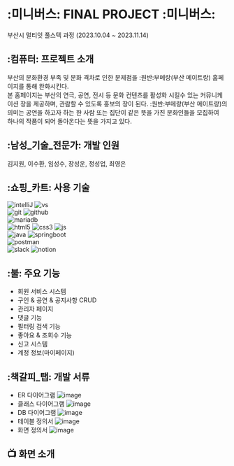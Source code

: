 # :미니버스: FINAL PROJECT :미니버스:
부산시 멀티잇 풀스텍 과정
(2023.10.04 ~ 2023.11.14)
## :컴퓨터: 프로젝트 소개
부산의 문화환경 부족 및 문화 격차로 인한 문제점을 :원반:부메랑(부산 메이트랑) 홈페이지를 통해 완화시킨다. </br>
본 홈페이지는 부산의 연극, 공연, 전시 등 문화 컨텐츠를 활성화 시킬수 있는 커뮤니케이션 장을 제공하며, 관람할 수 있도록 홍보의 장이 된다.
:원반:부메랑(부산 메이트랑)의 의미는 공연을 하고자 하는 한 사람 또는 집단이 같은 뜻을 가진 문화인들을 모집하여 </br>
하나의 작품이 되어 돌아온다는 뜻을 가지고 있다.
## :남성_기술_전문가: 개발 인원
김지원, 이수환, 임성수, 장성운, 정성업, 최영은
## :쇼핑_카트: 사용 기술
![intelliJ](https://img.shields.io/badge/IntelliJ_IDEA-000000.svg?style=for-the-badge&logo=intellij-idea&logoColor=white)
![vs](https://img.shields.io/badge/Visual_Studio-5C2D91?style=for-the-badge&logo=visual%20studio&logoColor=white) </br>
![git](https://img.shields.io/badge/GIT-E44C30?style=for-the-badge&logo=git&logoColor=white)
![github](https://img.shields.io/badge/GitHub-100000?style=for-the-badge&logo=github&logoColor=white)</br>
![mariadb](https://img.shields.io/badge/MariaDB-003545?style=for-the-badge&logo=mariadb&logoColor=white)</br>
![html5](https://img.shields.io/badge/HTML5-E34F26?style=for-the-badge&logo=html5&logoColor=white)
![css3](https://img.shields.io/badge/CSS3-1572B6?style=for-the-badge&logo=css3&logoColor=white)
![js](https://img.shields.io/badge/JavaScript-F7DF1E?style=for-the-badge&logo=JavaScript&logoColor=white)</br>
![java](https://img.shields.io/badge/Java-ED8B00?style=for-the-badge&logo=openjdk&logoColor=white)
![springboot](https://img.shields.io/badge/SpringBoot-success?style=flat-square&logo=Spring&logoColor=white)</br>
![postman](https://img.shields.io/badge/Postman-FF6C37?style=for-the-badge&logo=postman&logoColor=white)</br>
![slack](https://img.shields.io/badge/Slack-4A154B?style=for-the-badge&logo=slack&logoColor=white)
![notion](https://img.shields.io/badge/Notion-000000?style=for-the-badge&logo=notion&logoColor=white)
## :불: 주요 기능
- 회원 서비스 시스템
- 구인 & 공연 & 공지사항 CRUD
- 관리자 페이지
- 댓글 기능
- 필터링 검색 기능
- 좋아요 & 조회수 기능
- 신고 시스템
- 계정 정보(마이페이지)
## :책갈피_탭: 개발 서류
- ER 다이어그램
![image](https://github.com/aw3316/youngeun/assets/64852634/103847c7-512e-460d-a55d-6ad433426ff8)
- 클래스 다이어그램
![image](https://github.com/aw3316/youngeun/assets/64852634/53772428-c499-4928-a6c9-eca8daaa8a77)
- DB 다이어그램
![image](https://github.com/aw3316/youngeun/assets/64852634/08035d5d-db4a-4a46-8e6b-60d55f5c8695)
- 테이블 정의서
![image](https://github.com/aw3316/youngeun/assets/64852634/c5c57c58-b363-4c2b-9483-86fbdb4ed6c4)
- 화면 정의서
![image](https://github.com/aw3316/youngeun/assets/64852634/1570968b-9c54-4af3-a256-245719f85d34)
## :tv: 화면 소개